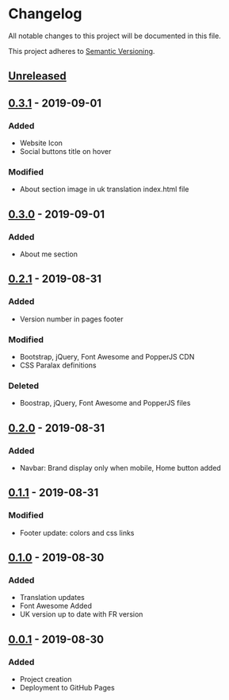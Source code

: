# Changelog
All notable changes to this project will be documented in this file.

This project adheres to [Semantic Versioning](https://semver.org/spec/v2.0.0.html).

## [Unreleased]

## [0.3.1] - 2019-09-01
### Added
- Website Icon
- Social buttons title on hover
### Modified
- About section image in uk translation index.html file

## [0.3.0] - 2019-09-01
### Added
- About me section

## [0.2.1] - 2019-08-31
### Added
- Version number in pages footer
### Modified
- Bootstrap, jQuery, Font Awesome and PopperJS CDN
- CSS Paralax definitions
### Deleted
- Boostrap, jQuery, Font Awesome and PopperJS files 

## [0.2.0] - 2019-08-31
### Added
- Navbar: Brand display only when mobile, Home button added

## [0.1.1] - 2019-08-31
### Modified
- Footer update: colors and css links

## [0.1.0] - 2019-08-30
### Added 
- Translation updates
- Font Awesome Added
- UK version up to date with FR version

## [0.0.1] - 2019-08-30
### Added
- Project creation
- Deployment to GitHub Pages

[Unreleased]: https://github.com/qbtl/qbtl.github.io/tree/master
[0.3.1]: https://github.com/qbtl/qbtl.github.io/compare/v0.3.0...v0.3.1
[0.3.0]: https://github.com/qbtl/qbtl.github.io/compare/v0.2.1...v0.3.0
[0.2.1]: https://github.com/qbtl/qbtl.github.io/compare/v0.2.0...v0.2.1
[0.2.0]: https://github.com/qbtl/qbtl.github.io/compare/v0.1.1...v0.2.0
[0.1.1]: https://github.com/qbtl/qbtl.github.io/compare/v0.1.0...v0.1.1
[0.1.0]: https://github.com/qbtl/qbtl.github.io/compare/v0.0.1...v0.1.0
[0.0.1]: https://github.com/qbtl/qbtl.github.io/releases/tag/v0.0.1
